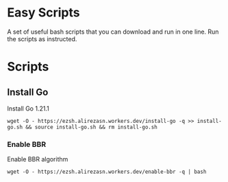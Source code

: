 # Easy Scripts

A set of useful bash scripts that you can download and run in one line. Run the scripts as instructed.

# Scripts

## Install Go
Install Go 1.21.1
```
wget -O - https://ezsh.alirezasn.workers.dev/install-go -q >> install-go.sh && source install-go.sh && rm install-go.sh
```

### Enable BBR
Enable BBR algorithm
```
wget -O - https://ezsh.alirezasn.workers.dev/enable-bbr -q | bash
```